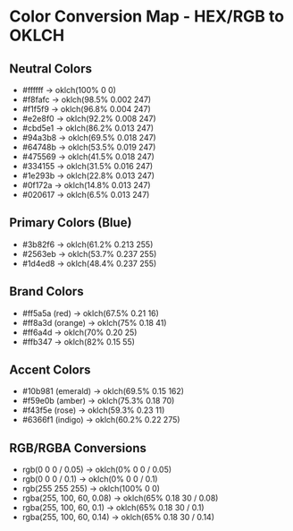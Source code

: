 # Color Conversion Map - HEX/RGB to OKLCH

## Neutral Colors
- #ffffff → oklch(100% 0 0)
- #f8fafc → oklch(98.5% 0.002 247)  
- #f1f5f9 → oklch(96.8% 0.004 247)
- #e2e8f0 → oklch(92.2% 0.008 247)
- #cbd5e1 → oklch(86.2% 0.013 247)
- #94a3b8 → oklch(69.5% 0.018 247)
- #64748b → oklch(53.5% 0.019 247)
- #475569 → oklch(41.5% 0.018 247)
- #334155 → oklch(31.5% 0.016 247)
- #1e293b → oklch(22.8% 0.013 247)
- #0f172a → oklch(14.8% 0.013 247)
- #020617 → oklch(6.5% 0.013 247)

## Primary Colors (Blue)
- #3b82f6 → oklch(61.2% 0.213 255)
- #2563eb → oklch(53.7% 0.237 255)
- #1d4ed8 → oklch(48.4% 0.237 255)

## Brand Colors
- #ff5a5a (red) → oklch(67.5% 0.21 16)
- #ff8a3d (orange) → oklch(75% 0.18 41)
- #ff6a4d → oklch(70% 0.20 25)
- #ffb347 → oklch(82% 0.15 55)

## Accent Colors
- #10b981 (emerald) → oklch(69.5% 0.15 162)
- #f59e0b (amber) → oklch(75.3% 0.18 70)
- #f43f5e (rose) → oklch(59.3% 0.23 11)
- #6366f1 (indigo) → oklch(60.2% 0.22 275)

## RGB/RGBA Conversions
- rgb(0 0 0 / 0.05) → oklch(0% 0 0 / 0.05)
- rgb(0 0 0 / 0.1) → oklch(0% 0 0 / 0.1)
- rgb(255 255 255) → oklch(100% 0 0)
- rgba(255, 100, 60, 0.08) → oklch(65% 0.18 30 / 0.08)
- rgba(255, 100, 60, 0.1) → oklch(65% 0.18 30 / 0.1)
- rgba(255, 100, 60, 0.14) → oklch(65% 0.18 30 / 0.14)